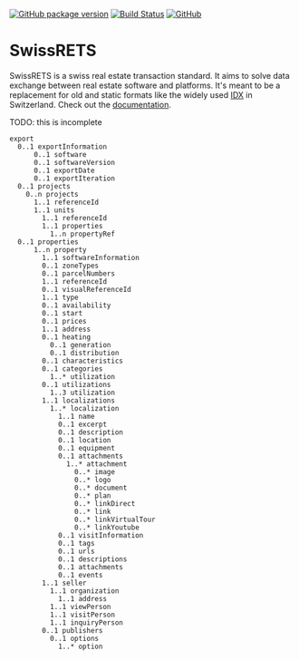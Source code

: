 [![GitHub package version](https://img.shields.io/github/package-json/v/qualipool/swissrets.svg)](https://github.com/qualipool/swissrets/releases)
[![Build Status](https://travis-ci.com/qualipool/swissrets.svg?branch=master)](https://travis-ci.com/qualipool/swissrets)
[![GitHub](https://img.shields.io/github/license/qualipool/swissrets.svg)](https://github.com/qualipool/swissrets/blob/master/LICENSE.md)

SwissRETS
=========
SwissRETS is a swiss real estate transaction standard. It aims to solve data exchange between real estate software and platforms. It's meant to be a replacement for old and static formats like the widely used [IDX](https://en.wikipedia.org/wiki/Internet_Data_Exchange) in Switzerland. Check out the [documentation](https://swissrets.ch).


TODO: this is incomplete
```
export
  0..1 exportInformation
      0..1 software
      0..1 softwareVersion
      0..1 exportDate
      0..1 exportIteration
  0..1 projects
    0..n projects
      1..1 referenceId
      1..1 units
        1..1 referenceId
        1..1 properties
          1..n propertyRef
  0..1 properties
      1..n property
        1..1 softwareInformation
        0..1 zoneTypes
        0..1 parcelNumbers
        1..1 referenceId
        0..1 visualReferenceId
        1..1 type
        0..1 availability
        0..1 start
        0..1 prices
        1..1 address
        0..1 heating
          0..1 generation
          0..1 distribution
        0..1 characteristics
        0..1 categories
          1..* utilization
        0..1 utilizations
          1..3 utilization
        1..1 localizations
          1..* localization
            1..1 name
            0..1 excerpt
            0..1 description
            0..1 location
            0..1 equipment
            0..1 attachments
              1..* attachment
                0..* image
                0..* logo
                0..* document
                0..* plan
                0..* linkDirect
                0..* link
                0..* linkVirtualTour
                0..* linkYoutube
            0..1 visitInformation
            0..1 tags
            0..1 urls
            0..1 descriptions
            0..1 attachments
            0..1 events
        1..1 seller
          1..1 organization
            1..1 address
          1..1 viewPerson
          1..1 visitPerson
          1..1 inquiryPerson
        0..1 publishers
          0..1 options
            1..* option
```
